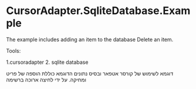 CursorAdapter.SqliteDatabase.Example
====================================


The example includes adding an item to the database Delete an item.

Tools:

1.cursoradapter
2. sqlite database 

דוגמא לשימוש של קורסר אטפאר ובסיס נתונים 
הדוגמא כוללת הוספה של פריט ומחיקה.
על ידי לחיצה ארוכה ברשימה
